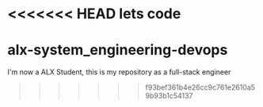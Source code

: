 <<<<<<< HEAD
lets code
=======
# alx-system_engineering-devops
I'm now a ALX Student, this is my repository as a full-stack engineer
>>>>>>> f93bef361b4e26cc9c761e2610a59b93b1c54137
